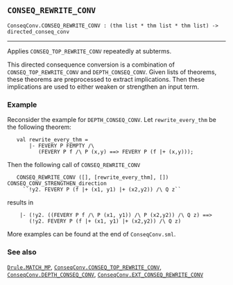 ## `CONSEQ_REWRITE_CONV`

``` hol4
ConseqConv.CONSEQ_REWRITE_CONV : (thm list * thm list * thm list) -> directed_conseq_conv
```

------------------------------------------------------------------------

Applies `CONSEQ_TOP_REWRITE_CONV` repeatedly at subterms.

This directed consequence conversion is a combination of
`CONSEQ_TOP_REWRITE_CONV` and `DEPTH_CONSEQ_CONV`. Given lists of
theorems, these theorems are preprocessed to extract implications. Then
these implications are used to either weaken or strengthen an input
term.

### Example

Reconsider the example for `DEPTH_CONSEQ_CONV`. Let `rewrite_every_thm`
be the following theorem:

``` hol4
   val rewrite_every_thm =
       |- FEVERY P FEMPTY /\
          (FEVERY P f /\ P (x,y) ==> FEVERY P (f |+ (x,y)));
```

Then the following call of `CONSEQ_REWRITE_CONV`

``` hol4
   CONSEQ_REWRITE_CONV ([], [rewrite_every_thm], []) CONSEQ_CONV_STRENGTHEN_direction
     ``!y2. FEVERY P (f |+ (x1, y1) |+ (x2,y2)) /\ Q z``
```

results in

``` hol4
    |- (!y2. ((FEVERY P f /\ P (x1, y1)) /\ P (x2,y2)) /\ Q z) ==>
       (!y2. FEVERY P (f |+ (x1, y1) |+ (x2,y2)) /\ Q z)
```

More examples can be found at the end of `ConseqConv.sml`.

### See also

[`Drule.MATCH_MP`](#Drule.MATCH_MP),
[`ConseqConv.CONSEQ_TOP_REWRITE_CONV`](#ConseqConv.CONSEQ_TOP_REWRITE_CONV),
[`ConseqConv.DEPTH_CONSEQ_CONV`](#ConseqConv.DEPTH_CONSEQ_CONV),
[`ConseqConv.EXT_CONSEQ_REWRITE_CONV`](#ConseqConv.EXT_CONSEQ_REWRITE_CONV)
